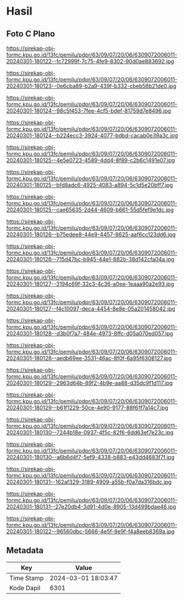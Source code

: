 # Hasil

## Foto C Plano

https://sirekap-obj-formc.kpu.go.id/13fc/pemilu/pdpr/63/09/07/20/06/6309072006011-20240301-180122--fc72999f-7c75-4fe9-8302-90d0ae883692.jpg

https://sirekap-obj-formc.kpu.go.id/13fc/pemilu/pdpr/63/09/07/20/06/6309072006011-20240301-180123--0e6cba89-b2a9-439f-b332-cbeb56b21de0.jpg

https://sirekap-obj-formc.kpu.go.id/13fc/pemilu/pdpr/63/09/07/20/06/6309072006011-20240301-180124--98c5f453-7fee-4cf5-bdef-81759d7e8496.jpg

https://sirekap-obj-formc.kpu.go.id/13fc/pemilu/pdpr/63/09/07/20/06/6309072006011-20240301-180124--b224ecc3-3924-4077-bdbd-cacab0e39a3c.jpg

https://sirekap-obj-formc.kpu.go.id/13fc/pemilu/pdpr/63/09/07/20/06/6309072006011-20240301-180125--4e5e0723-4589-4dd4-8f89-c2b6c1491e07.jpg

https://sirekap-obj-formc.kpu.go.id/13fc/pemilu/pdpr/63/09/07/20/06/6309072006011-20240301-180125--bfd8adc6-4925-4083-a894-5c1d5e20bff7.jpg

https://sirekap-obj-formc.kpu.go.id/13fc/pemilu/pdpr/63/09/07/20/06/6309072006011-20240301-180125--cae65635-2d44-4609-b661-55d5fef9e1dc.jpg

https://sirekap-obj-formc.kpu.go.id/13fc/pemilu/pdpr/63/09/07/20/06/6309072006011-20240301-180126--b75edee8-44e9-4457-8625-aaf6cc123dd6.jpg

https://sirekap-obj-formc.kpu.go.id/13fc/pemilu/pdpr/63/09/07/20/06/6309072006011-20240301-180126--715d47bc-b945-44e1-882b-38d142cfa04a.jpg

https://sirekap-obj-formc.kpu.go.id/13fc/pemilu/pdpr/63/09/07/20/06/6309072006011-20240301-180127--3194c69f-32c3-4c36-a0ee-1eaaa90a2e93.jpg

https://sirekap-obj-formc.kpu.go.id/13fc/pemilu/pdpr/63/09/07/20/06/6309072006011-20240301-180127--f4c10097-deca-4454-8e8e-05a201458042.jpg

https://sirekap-obj-formc.kpu.go.id/13fc/pemilu/pdpr/63/09/07/20/06/6309072006011-20240301-180128--d3b0f7a7-484e-4973-8ffc-d05a070ed057.jpg

https://sirekap-obj-formc.kpu.go.id/13fc/pemilu/pdpr/63/09/07/20/06/6309072006011-20240301-180128--aedb69ee-3531-46ac-8f0f-6a95f6308127.jpg

https://sirekap-obj-formc.kpu.go.id/13fc/pemilu/pdpr/63/09/07/20/06/6309072006011-20240301-180129--2963d64b-89f2-4b9e-aa88-d35dc9f1d117.jpg

https://sirekap-obj-formc.kpu.go.id/13fc/pemilu/pdpr/63/09/07/20/06/6309072006011-20240301-180129--b61f1229-50ce-4e90-9177-88f61f7a14c7.jpg

https://sirekap-obj-formc.kpu.go.id/13fc/pemilu/pdpr/63/09/07/20/06/6309072006011-20240301-180130--7244b18e-0937-4f5c-82f6-6dd63ef7e23c.jpg

https://sirekap-obj-formc.kpu.go.id/13fc/pemilu/pdpr/63/09/07/20/06/6309072006011-20240301-180130--a6b6d4f7-5ef9-4338-b883-e43dd4683f7f.jpg

https://sirekap-obj-formc.kpu.go.id/13fc/pemilu/pdpr/63/09/07/20/06/6309072006011-20240301-180131--162af329-3189-4909-a55b-f0a7da316bdc.jpg

https://sirekap-obj-formc.kpu.go.id/13fc/pemilu/pdpr/63/09/07/20/06/6309072006011-20240301-180131--27e20db4-3d91-4d0e-8905-13d499bdae46.jpg

https://sirekap-obj-formc.kpu.go.id/13fc/pemilu/pdpr/63/09/07/20/06/6309072006011-20240301-180122--96560dbc-5666-4e5f-9e9f-f4a8eeb8369a.jpg


## Metadata

| Key        | Value               |
| ---------- | ------------------- |
| Time Stamp | 2024-03-01 18:03:47 |
| Kode Dapil | 6301                |




